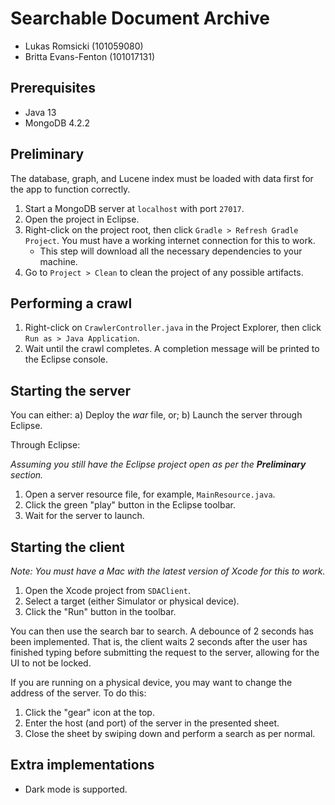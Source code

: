 # Searchable Document Archive
* Lukas Romsicki (101059080)
* Britta Evans-Fenton (101017131)

## Prerequisites
* Java 13
* MongoDB 4.2.2

## Preliminary
The database, graph, and Lucene index must be loaded with data first for the app to function correctly.
1. Start a MongoDB server at `localhost` with port `27017`.
2. Open the project in Eclipse.
3. Right-click on the project root, then click `Gradle > Refresh Gradle Project`.  You must have a working internet connection for this to work.
    * This step will download all the necessary dependencies to your machine.
4. Go to `Project > Clean` to clean the project of any possible artifacts.

## Performing a crawl

1. Right-click on `CrawlerController.java` in the Project Explorer, then click `Run as > Java Application`. 
2. Wait until the crawl completes.  A completion message will be printed to the Eclipse console.

## Starting the server

You can either:
a) Deploy the _war_ file, or;
b) Launch the server through Eclipse.

Through Eclipse:

_Assuming you still have the Eclipse project open as per the **Preliminary** section._
1. Open a server resource file, for example, `MainResource.java`.
2. Click the green "play" button in the Eclipse toolbar.
3. Wait for the server to launch.

## Starting the client

_Note: You must have a Mac with the latest version of Xcode for this to work._
1. Open the Xcode project from `SDAClient`.
2. Select a target (either Simulator or physical device).
3. Click the "Run" button in the toolbar.

You can then use the search bar to search.  A debounce of 2 seconds has been implemented.  That is, the client waits 2 seconds after the user has finished typing before submitting the request to the server, allowing for the UI to not be locked.

If you are running on a physical device, you may want to change the address of the server.  To do this:
1. Click the "gear" icon at the top.
2. Enter the host (and port) of the server in the presented sheet.
3. Close the sheet by swiping down and perform a search as per normal.

## Extra implementations
* Dark mode is supported.
